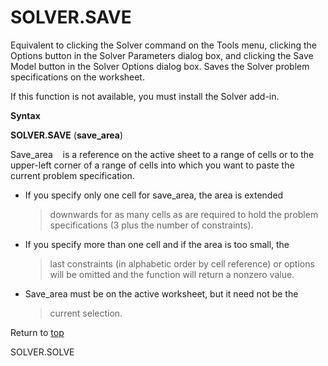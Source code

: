 SOLVER.SAVE
===========

Equivalent to clicking the Solver command on the Tools menu, clicking
the Options button in the Solver Parameters dialog box, and clicking the
Save Model button in the Solver Options dialog box. Saves the Solver
problem specifications on the worksheet.

If this function is not available, you must install the Solver add-in.

**Syntax**

**SOLVER.SAVE** (**save\_area**)

Save\_area    is a reference on the active sheet to a range of cells or
to the upper-left corner of a range of cells into which you want to
paste the current problem specification.

-   If you specify only one cell for save\_area, the area is extended
    > downwards for as many cells as are required to hold the problem
    > specifications (3 plus the number of constraints).

-   If you specify more than one cell and if the area is too small, the
    > last constraints (in alphabetic order by cell reference) or
    > options will be omitted and the function will return a nonzero
    > value.

-   Save\_area must be on the active worksheet, but it need not be the
    > current selection.

Return to [top](#Q)

SOLVER.SOLVE
